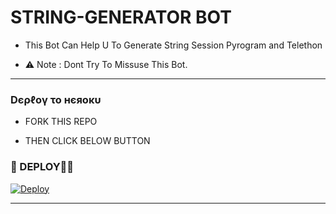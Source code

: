 # STRING-GENERATOR BOT

- This Bot Can Help U To Generate String Session Pyrogram and Telethon 

- ⚠️ Note : Dont Try To Missuse This Bot.

------------
<h3> Dєρℓογ το нєяοκυ </h3>

- FORK THIS REPO

- THEN CLICK BELOW BUTTON 


### 👻 DEPLOY🏃‍♂

[![Deploy ](https://www.herokucdn.com/deploy/button.svg)](https://heroku.com/deploy?template=https://github.com/baapjiiiiii/stringbot)

------------
